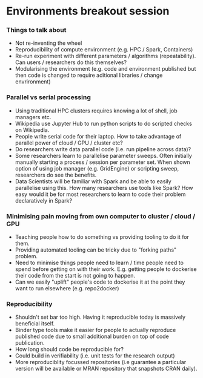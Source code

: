 Environments breakout session
==

### Things to talk about
- Not re-inventing the wheel
- Reproducibility of compute environment (e.g. HPC / Spark, Containers)
- Re-run experiment with different parameters / algorithms (repeatability). Can users / researchers do this themselves?
- Modularising the environment (e.g. code and environment published but then code is changed to require aditional libraries / change envrironment)

### Parallel vs serial processing
-   Using traditional HPC clusters requires knowing a lot of shell, job managers etc.
-   Wikipedia use Jupyter Hub to run python scripts to do scripted checks on Wikipedia.
-   People write serial code for their laptop. How to take advantage of parallel power of cloud / GPU / cluster etc?
-   Do researchers write data parallel code (i.e. run pipeline across data)?
-   Some researchers learn to parallelise parameter sweeps. Often initially manually starting a process / session per parameter set. When shown option of using job manager (e.g. GridEngine) or scripting sweep, researchers do see the benefits. 
-   Data Scientists will be familiar with Spark and be able to easily parallelise using this. How many researchers use tools like Spark? How easy would it be for most researchers to learn to code their problem declaratively in Spark?

### Minimising pain moving from own computer to cluster / cloud / GPU
 - Teaching people how to do something vs providing tooling to do it for them.
 - Providing automated tooling can be tricky due to "forking paths" problem.
 - Need to minimise things people need to learn / time people need to spend before getting on with their work. E.g. getting people to dockerise their code from the start is not going to happen.
 - Can we easily "uplift" people's code to dockerise it at the point they want to run elsewhere (e.g. repo2docker)

### Reproducibility
- Shouldn't set bar too high. Having it reproducible today is massively beneficial itself.
- Binder type tools make it easier for people to actually reproduce published code due to small additional burden on top of code publication.
- How long should code be reproducible for?
- Could build in verifiability (i.e. unit tests for the research output)
- More reproduciblity focussed repositories (i.e guarantee a particular version will be available or MRAN repository that snapshots CRAN daily).

